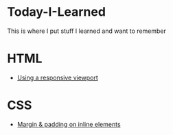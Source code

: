 # Today-I-Learned

This is where I put stuff I learned and want to remember

# HTML
- [Using a responsive viewport](https://github.com/johnBartos/Today-I-Learned/blob/master/html/responsive-viewport.md)

# CSS
- [Margin & padding on inline elements](https://github.com/johnBartos/Today-I-Learned/blob/master/css/inline-margin-padding.md)
